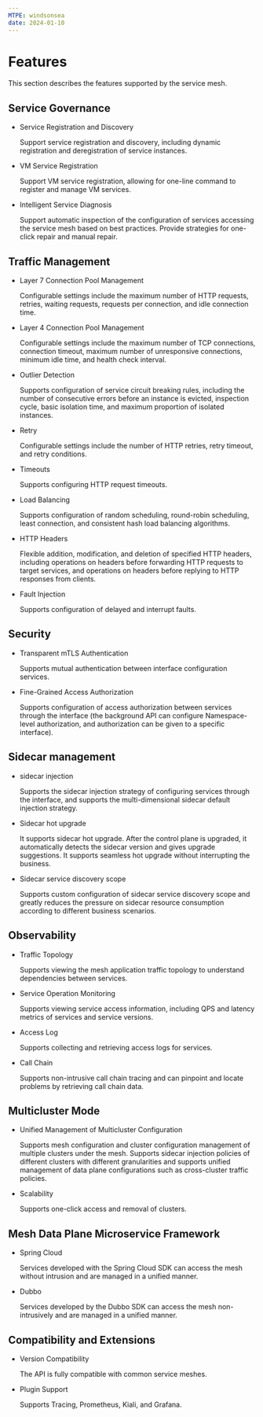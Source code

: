 ```yaml
---
MTPE: windsonsea
date: 2024-01-10
---
```


# Features

This section describes the features supported by the service mesh.

## Service Governance

- Service Registration and Discovery

    Support service registration and discovery, including dynamic registration and deregistration of service instances.

- VM Service Registration

    Support VM service registration, allowing for one-line command to register and manage VM services.

- Intelligent Service Diagnosis

    Support automatic inspection of the configuration of services accessing the service mesh based on best practices. Provide strategies for one-click repair and manual repair.

## Traffic Management

- Layer 7 Connection Pool Management

    Configurable settings include the maximum number of HTTP requests, retries, waiting requests, requests per connection, and idle connection time.

- Layer 4 Connection Pool Management

    Configurable settings include the maximum number of TCP connections, connection timeout, maximum number of unresponsive connections, minimum idle time, and health check interval.

- Outlier Detection

    Supports configuration of service circuit breaking rules, including the number of consecutive errors before an instance is evicted, inspection cycle, basic isolation time, and maximum proportion of isolated instances.

- Retry

    Configurable settings include the number of HTTP retries, retry timeout, and retry conditions.

- Timeouts

    Supports configuring HTTP request timeouts.

- Load Balancing

    Supports configuration of random scheduling, round-robin scheduling, least connection, and consistent hash load balancing algorithms.

- HTTP Headers

    Flexible addition, modification, and deletion of specified HTTP headers, including operations on headers before forwarding HTTP requests to target services, and operations on headers before replying to HTTP responses from clients.

- Fault Injection

    Supports configuration of delayed and interrupt faults.

## Security

- Transparent mTLS Authentication

    Supports mutual authentication between interface configuration services.

- Fine-Grained Access Authorization

    Supports configuration of access authorization between services through the interface (the background API can configure Namespace-level authorization, and authorization can be given to a specific interface).

## Sidecar management

- sidecar injection

    Supports the sidecar injection strategy of configuring services through the interface, and supports the multi-dimensional sidecar default injection strategy.

- Sidecar hot upgrade

    It supports sidecar hot upgrade. After the control plane is upgraded, it automatically detects the sidecar version and gives upgrade suggestions. It supports seamless hot upgrade without interrupting the business.

- Sidecar service discovery scope

    Supports custom configuration of sidecar service discovery scope and greatly reduces the pressure on sidecar resource consumption according to different business scenarios.

## Observability

- Traffic Topology

    Supports viewing the mesh application traffic topology to understand dependencies between services.

- Service Operation Monitoring

    Supports viewing service access information, including QPS and latency metrics of services and service versions.

- Access Log

    Supports collecting and retrieving access logs for services.

- Call Chain

    Supports non-intrusive call chain tracing and can pinpoint and locate problems by retrieving call chain data.

## Multicluster Mode

- Unified Management of Multicluster Configuration

    Supports mesh configuration and cluster configuration management of multiple clusters under the mesh. Supports sidecar injection policies of different clusters with different granularities and supports unified management of data plane configurations such as cross-cluster traffic policies.

- Scalability

    Supports one-click access and removal of clusters.

## Mesh Data Plane Microservice Framework

- Spring Cloud

    Services developed with the Spring Cloud SDK can access the mesh without intrusion and are managed in a unified manner.

- Dubbo

    Services developed by the Dubbo SDK can access the mesh non-intrusively and are managed in a unified manner.

## Compatibility and Extensions

- Version Compatibility

    The API is fully compatible with common service meshes.

- Plugin Support

    Supports Tracing, Prometheus, Kiali, and Grafana.
